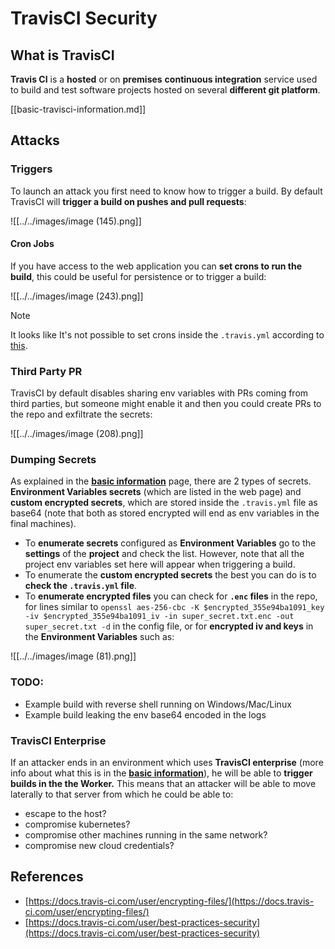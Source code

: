 # TravisCI Security

## What is TravisCI

**Travis CI** is a **hosted** or on **premises** **continuous integration** service used to build and test software projects hosted on several **different git platform**.

[[basic-travisci-information.md]]

## Attacks

### Triggers

To launch an attack you first need to know how to trigger a build. By default TravisCI will **trigger a build on pushes and pull requests**:

![[../../images/image (145).png]]

#### Cron Jobs

If you have access to the web application you can **set crons to run the build**, this could be useful for persistence or to trigger a build:

![[../../images/image (243).png]]

> [!NOTE]
> It looks like It's not possible to set crons inside the `.travis.yml` according to [this](https://github.com/travis-ci/travis-ci/issues/9162).

### Third Party PR

TravisCI by default disables sharing env variables with PRs coming from third parties, but someone might enable it and then you could create PRs to the repo and exfiltrate the secrets:

![[../../images/image (208).png]]

### Dumping Secrets

As explained in the [**basic information**](basic-travisci-information.md) page, there are 2 types of secrets. **Environment Variables secrets** (which are listed in the web page) and **custom encrypted secrets**, which are stored inside the `.travis.yml` file as base64 (note that both as stored encrypted will end as env variables in the final machines).

- To **enumerate secrets** configured as **Environment Variables** go to the **settings** of the **project** and check the list. However, note that all the project env variables set here will appear when triggering a build.
- To enumerate the **custom encrypted secrets** the best you can do is to **check the `.travis.yml` file**.
- To **enumerate encrypted files** you can check for **`.enc` files** in the repo, for lines similar to `openssl aes-256-cbc -K $encrypted_355e94ba1091_key -iv $encrypted_355e94ba1091_iv -in super_secret.txt.enc -out super_secret.txt -d` in the config file, or for **encrypted iv and keys** in the **Environment Variables** such as:

![[../../images/image (81).png]]

### TODO:

- Example build with reverse shell running on Windows/Mac/Linux
- Example build leaking the env base64 encoded in the logs

### TravisCI Enterprise

If an attacker ends in an environment which uses **TravisCI enterprise** (more info about what this is in the [**basic information**](basic-travisci-information.md#travisci-enterprise)), he will be able to **trigger builds in the the Worker.** This means that an attacker will be able to move laterally to that server from which he could be able to:

- escape to the host?
- compromise kubernetes?
- compromise other machines running in the same network?
- compromise new cloud credentials?

## References

- [https://docs.travis-ci.com/user/encrypting-files/](https://docs.travis-ci.com/user/encrypting-files/)
- [https://docs.travis-ci.com/user/best-practices-security](https://docs.travis-ci.com/user/best-practices-security)


